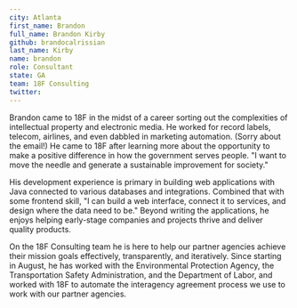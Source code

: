 ```yaml
---
city: Atlanta
first_name: Brandon
full_name: Brandon Kirby
github: brandocalrissian
last_name: Kirby
name: brandon
role: Consultant
state: GA
team: 18F Consulting
twitter:
---
```

Brandon came to 18F in the midst of a career sorting out the complexities of intellectual property and electronic media. He worked for record labels, telecom, airlines, and even dabbled in marketing automation. (Sorry about the email!) He came to 18F after learning more about the opportunity to make a positive difference in how the government serves people. "I want to move the needle and generate a sustainable improvement for society."

His development experience is primary in building web applications with Java connected to various databases and integrations. Combined that with some frontend skill, "I can build a web interface, connect it to services, and design where the data need to be." Beyond writing the applications, he enjoys helping early-stage companies and projects thrive and deliver quality products.

On the 18F Consulting team he is here to help our partner agencies achieve their mission goals effectively, transparently, and iteratively. Since starting in August, he has worked with the Environmental Protection Agency, the Transportation Safety Administration, and the Department of Labor, and worked with 18F to automate the interagency agreement process we use to work with our partner agencies.
